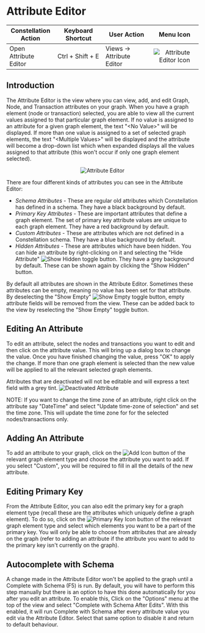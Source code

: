 # Attribute Editor

<table class="table table-striped">
<colgroup>
<col style="width: 25%" />
<col style="width: 25%" />
<col style="width: 25%" />
<col style="width: 25%" />
</colgroup>
<thead>
<tr class="header">
<th>Constellation Action</th>
<th>Keyboard Shortcut</th>
<th>User Action</th>
<th style="text-align: center;">Menu Icon</th>
</tr>
</thead>
<tbody>
<tr class="odd">
<td>Open Attribute Editor</td>
<td>Ctrl + Shift + E</td>
<td>Views -&gt; Attribute Editor</td>
<td style="text-align: center;"><img src="../ext/docs/CoreAttributeEditorView/resources/attribute_editor.png" alt="Attribute Editor Icon" /></td>
</tr>
</tbody>
</table>

## Introduction

The Attribute Editor is the view where you can view, add, and edit
Graph, Node, and Transaction attributes on your graph. When you have a
graph element (node or transaction) selected, you are able to view all
the current values assigned to that particular graph element. If no
value is assigned to an attribute for a given graph element, the text
"&lt;No Value&gt;" will be displayed. If more than one value is assigned to a
set of selected graph elements, the text "&lt;Multiple Values&gt;" will be
displayed and the attribute will become a drop-down list which when
expanded displays all the values assigned to that attribute (this won't
occur if only one graph element selected).

<div style="text-align: center">
<img src="../ext/docs/CoreAttributeEditorView/resources/AttributeEditor.png" alt="Attribute
Editor" />
</div>

There are four different kinds of attributes you can see in the
Attribute Editor:

-   *Schema Attributes* - These are regular old attributes which
    Constellation has defined in a schema. They have a black background
    by default.
-   *Primary Key Attributes* - These are important attributes that
    define a graph element. The set of primary key attribute values are
    unique to each graph element. They have a red background by default.
-   *Custom Attributes* - These are attributes which are not defined in
    a Constellation schema. They have a blue background by default.
-   *Hidden Attributes* - These are attributes which have been hidden.
    You can hide an attribute by right-clicking on it and selecting the
    "Hide Attribute" <img src="../ext/docs/CoreAttributeEditorView/resources/ShowHidden.png" alt="Show Hidden" /> 
    toggle button. They have a grey background by default. These can
    be shown again by clicking the "Show Hidden" button.

By default all attributes are shown in the Attribute Editor. Sometimes these 
attributes can be empty, meaning no value has been set for that attribute. By 
deselecting the "Show Empty" <img src="../ext/docs/CoreAttributeEditorView/resources/ShowEmpty.png" alt="Show Empty" />
toggle button, empty attribute fields will be removed from the view. 
These can be added back to the view by reselecting the "Show Empty" toggle button.

## Editing An Attribute

To edit an attribute, select the nodes and transactions you want to edit
and then click on the attribute value. This will bring up a dialog box to change the value. Once you
have finished changing the value, press "OK" to apply the change. If
more than one graph element is selected than the new value will be
applied to all the relevant selected graph elements.

Attributes that are deactivated will not be editable and will express a text field with a grey tint. 
<img src="../ext/docs/CoreAttributeEditorView/resources/AttributeEditorDeactivatedIndicator.png" alt="Deactivated Attribute" />

NOTE: If you want to change the time zone of an attribute, right click
on the attribute say "DateTime" and select "Update time-zone of
selection" and set the time zone. This will update the time zone for for
the selected nodes/transactions only.

## Adding An Attribute

To add an attribute to your graph, click on the <img src="../ext/docs/CoreAttributeEditorView/resources/AttributeEditorAdd.png" alt="Add
Icon" />
button of the relevant graph element type and choose the attribute you
want to add. If you select "Custom", you will be required to fill in all
the details of the new attribute.

## Editing Primary Key

From the Attribute Editor, you can also edit the primary key for a graph
element type (recall these are the attributes which uniquely define a
graph element). To do so, click on the <img src="../ext/docs/CoreAttributeEditorView/resources/AttributeEditorKey.png" alt="Primary Key
Icon" />
button of the relevant graph element type and select which elements you
want to be a part of the primary key. You will only be able to choose
from attributes that are already on the graph (refer to adding an
attribute if the attribute you want to add to the primary key isn't
currently on the graph).

## Autocomplete with Schema

A change made in the Attribute Editor won't be applied to the graph
until a Complete with Schema (F5) is run. By default, you will have to
perform this step manually but there is an option to have this done
automatically for you after you edit an attribute. To enable this, Click
on the "Options" menu at the top of the view and select "Complete with
Schema After Edits". With this enabled, it will run Complete with Schema
after every attribute value you edit via the Attribute Editor. Select
that same option to disable it and return to default behaviour.
